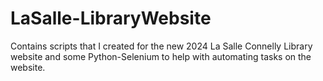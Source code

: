 # LaSalle-LibraryWebsite
Contains scripts that I created for the new 2024 La Salle Connelly Library website and some Python-Selenium to help with automating tasks on the website.
